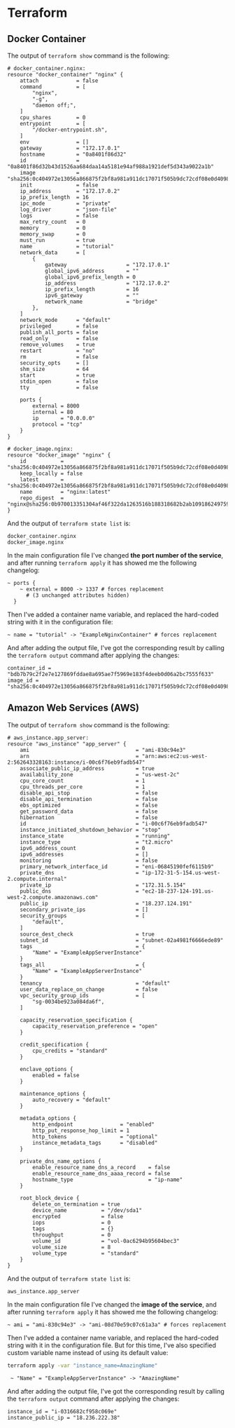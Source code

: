 # Terraform

## Docker Container

The output of `terraform show` command is the following:

```plain
# docker_container.nginx:
resource "docker_container" "nginx" {
    attach            = false
    command           = [
        "nginx",
        "-g",
        "daemon off;",
    ]
    cpu_shares        = 0
    entrypoint        = [
        "/docker-entrypoint.sh",
    ]
    env               = []
    gateway           = "172.17.0.1"
    hostname          = "0a8401f86d32"
    id                = "0a8401f86d32b43d1526aa684daa14a5181e94af988a1921def5d343a9022a1b"
    image             = "sha256:0c404972e13056a866875f2bf8a981a911dc17071f505b9dc72cdf08e0d40983"
    init              = false
    ip_address        = "172.17.0.2"
    ip_prefix_length  = 16
    ipc_mode          = "private"
    log_driver        = "json-file"
    logs              = false
    max_retry_count   = 0
    memory            = 0
    memory_swap       = 0
    must_run          = true
    name              = "tutorial"
    network_data      = [
        {
            gateway                   = "172.17.0.1"
            global_ipv6_address       = ""
            global_ipv6_prefix_length = 0
            ip_address                = "172.17.0.2"
            ip_prefix_length          = 16
            ipv6_gateway              = ""
            network_name              = "bridge"
        },
    ]
    network_mode      = "default"
    privileged        = false
    publish_all_ports = false
    read_only         = false
    remove_volumes    = true
    restart           = "no"
    rm                = false
    security_opts     = []
    shm_size          = 64
    start             = true
    stdin_open        = false
    tty               = false

    ports {
        external = 8000
        internal = 80
        ip       = "0.0.0.0"
        protocol = "tcp"
    }
}

# docker_image.nginx:
resource "docker_image" "nginx" {
    id           = "sha256:0c404972e13056a866875f2bf8a981a911dc17071f505b9dc72cdf08e0d40983nginx:latest"
    keep_locally = false
    latest       = "sha256:0c404972e13056a866875f2bf8a981a911dc17071f505b9dc72cdf08e0d40983"
    name         = "nginx:latest"
    repo_digest  = "nginx@sha256:0b970013351304af46f322da1263516b188318682b2ab1091862497591189ff1"
}
```

And the output of `terraform state list` is:

```plain
docker_container.nginx
docker_image.nginx
```

In the main configuration file I've changed **the port number of the service**, and after running `terraform apply` it has showed me the following changelog:

```plain
~ ports {
    ~ external = 8000 -> 1337 # forces replacement
      # (3 unchanged attributes hidden)
  }
```

Then I've added a container name variable, and replaced the hard-coded string with it in the configuration file:

```plain
~ name = "tutorial" -> "ExampleNginxContainer" # forces replacement
```

And after adding the output file, I've got the corresponding result by calling the `terraform output` command after applying the changes:

```plain
container_id = "bdb7b79c2f2e7e127869fddae8a695ae7f5969e183f4deeb0d06a2bc7555f633"
image_id = "sha256:0c404972e13056a866875f2bf8a981a911dc17071f505b9dc72cdf08e0d40983nginx:latest"
```

## Amazon Web Services (AWS)

The output of `terraform show` command is the following:

```plain
# aws_instance.app_server:
resource "aws_instance" "app_server" {
    ami                                  = "ami-830c94e3"
    arn                                  = "arn:aws:ec2:us-west-2:562643328163:instance/i-00c6f76eb9fadb547"
    associate_public_ip_address          = true
    availability_zone                    = "us-west-2c"
    cpu_core_count                       = 1
    cpu_threads_per_core                 = 1
    disable_api_stop                     = false
    disable_api_termination              = false
    ebs_optimized                        = false
    get_password_data                    = false
    hibernation                          = false
    id                                   = "i-00c6f76eb9fadb547"
    instance_initiated_shutdown_behavior = "stop"
    instance_state                       = "running"
    instance_type                        = "t2.micro"
    ipv6_address_count                   = 0
    ipv6_addresses                       = []
    monitoring                           = false
    primary_network_interface_id         = "eni-06845190fef6115b9"
    private_dns                          = "ip-172-31-5-154.us-west-2.compute.internal"
    private_ip                           = "172.31.5.154"
    public_dns                           = "ec2-18-237-124-191.us-west-2.compute.amazonaws.com"
    public_ip                            = "18.237.124.191"
    secondary_private_ips                = []
    security_groups                      = [
        "default",
    ]
    source_dest_check                    = true
    subnet_id                            = "subnet-02a4981f6666ede89"
    tags                                 = {
        "Name" = "ExampleAppServerInstance"
    }
    tags_all                             = {
        "Name" = "ExampleAppServerInstance"
    }
    tenancy                              = "default"
    user_data_replace_on_change          = false
    vpc_security_group_ids               = [
        "sg-0034be923a084da6f",
    ]

    capacity_reservation_specification {
        capacity_reservation_preference = "open"
    }

    credit_specification {
        cpu_credits = "standard"
    }

    enclave_options {
        enabled = false
    }

    maintenance_options {
        auto_recovery = "default"
    }

    metadata_options {
        http_endpoint               = "enabled"
        http_put_response_hop_limit = 1
        http_tokens                 = "optional"
        instance_metadata_tags      = "disabled"
    }

    private_dns_name_options {
        enable_resource_name_dns_a_record    = false
        enable_resource_name_dns_aaaa_record = false
        hostname_type                        = "ip-name"
    }

    root_block_device {
        delete_on_termination = true
        device_name           = "/dev/sda1"
        encrypted             = false
        iops                  = 0
        tags                  = {}
        throughput            = 0
        volume_id             = "vol-0ac6294b95604bec3"
        volume_size           = 8
        volume_type           = "standard"
    }
}
```

And the output of `terraform state list` is:

```plain
aws_instance.app_server
```

In the main configuration file I've changed the **image of the service**, and after running `terraform apply` it has showed me the following changelog:

```plain
~ ami = "ami-830c94e3" -> "ami-08d70e59c07c61a3a" # forces replacement
```

Then I've added a container name variable, and replaced the hard-coded string with it in the configuration file. But for this time, I've also specified custom variable name instead of using its default value:

```bash
terraform apply -var "instance_name=AmazingName"
```

```plain
 ~ "Name" = "ExampleAppServerInstance" -> "AmazingName"
```

And after adding the output file, I've got the corresponding result by calling the `terraform output` command after applying the changes:

```plain
instance_id = "i-0316682cf958c069e"
instance_public_ip = "18.236.222.38"
```
